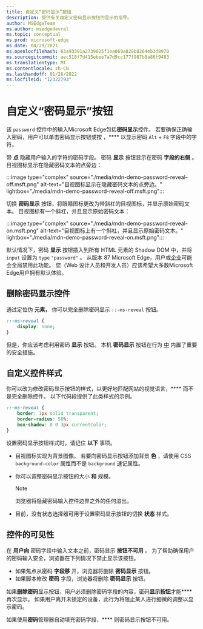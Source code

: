 ```yaml
---
title: 自定义“密码显示”按钮
description: 提供有关自定义密码显示按钮的显示的指导。
author: MSEdgeTeam
ms.author: msedgedevrel
ms.topic: conceptual
ms.prod: microsoft-edge
ms.date: 04/29/2021
ms.openlocfilehash: 63a93391a2739025f1ea069a828b8264eb3d8970
ms.sourcegitcommit: aec518f7d415ebee7a7d9cc177f987b8a86f9483
ms.translationtype: MT
ms.contentlocale: zh-CN
ms.lasthandoff: 01/26/2022
ms.locfileid: "12322793"
---
```

# <a name="customize-the-password-reveal-button"></a>自定义“密码显示”按钮

该 `password` 控件中的输入Microsoft Edge包括**密码显示**控件。  若要确保正确输入密码，用户可以单击密码显示按钮或按 ，**** 以显示密码 `Alt` + `F8` 字段中的字符。

带 **点** 隐藏用户输入的字符的密码字段。  密码 **显示** 按钮显示在密码 **字段的右侧** 。  目视图标显示在隐藏密码文本的点旁边：

:::image type="complex" source="./media/mdn-demo-password-reveal-off.msft.png" alt-text="目视图标显示在隐藏密码文本的点旁边。" lightbox="./media/mdn-demo-password-reveal-off.msft.png":::

切换 **密码显示** 按钮，将眼睛图标更改为带斜杠的目视图标，并显示原始密码文本。  目视图标有一个斜杠，并且显示原始密码文本：

:::image type="complex" source="./media/mdn-demo-password-reveal-on.msft.png" alt-text="目视图标上有一个斜杠，并且显示原始密码文本。" lightbox="./media/mdn-demo-password-reveal-on.msft.png":::

默认情况下，密码 **显示** 按钮插入到所有 HTML 元素的 Shadow DOM 中，并将 `input` 设置为 `type` `"password"` 。  从版本 87 Microsoft Edge，用户或[企业](/deployedge/microsoft-edge-policies#passwordrevealenabled)可能会全局禁用此功能。  您（Web 设计人员和开发人员）应该希望大多数Microsoft Edge用户拥有默认体验。


<!-- ====================================================================== -->
## <a name="remove-the-password-reveal-control"></a>删除密码显示控件

通过定位伪 **元素，** 你可以完全删除密码显示 `::-ms-reveal` 按钮。

```css
::-ms-reveal {
    display: none;
}
```

但是，你应该考虑利用密码 **显示** 按钮。  本机 **密码显示** 按钮在行为 [中](#visibility-of-the-control) 内置了重要的安全措施。


<!-- ====================================================================== -->
## <a name="customize-the-control-style"></a>自定义控件样式

你可以改为修改密码显示按钮的样式，以更好地匹配网站的视觉语言，**** 而不是完全删除控件。  以下代码段提供了此类样式的示例。

```css
::-ms-reveal {
    border: 1px solid transparent;
    border-radius: 50%;
    box-shadow: 0 0 3px currentColor;
}
```

设置密码显示按钮样式时，请记住 **以下** 事项。

*   目视图标实现为背景图像。  若要向密码显示按钮添加背景 **色** ，请使用 CSS `background-color` 属性而不是 `background` 速记属性。
*   你可以调整密码显示按钮的大小 **和** 规模。

    > [!NOTE]
    >浏览器将隐藏密码输入控件边界之外的任何溢出。

*   目前，没有状态选择器可用于设置密码显示按钮的切换 **状态** 样式。


<!-- ====================================================================== -->
## <a name="visibility-of-the-control"></a>控件的可见性

在 **用户向** 密码字段中输入文本之前，密码显示 **按钮不可用** 。  为了帮助确保用户的密码输入安全，浏览器在下列情况下禁止显示该按钮。

*   如果焦点从密码 **字段移** 开，浏览器将删除 **密码显示** 按钮。
*   如果脚本修改 **密码** 字段，浏览器将删除 **密码显示** 按钮。

如果**删除密码**显示按钮，用户必须删除密码字段的内容，密码**显示按钮**才能**** 再次显示。 如果用户离开未锁定的设备，此行为将阻止某人进行细微的调整以显示密码。

如果使用**密码**管理器自动填充密码字段，**** 则密码显示按钮不可用。

